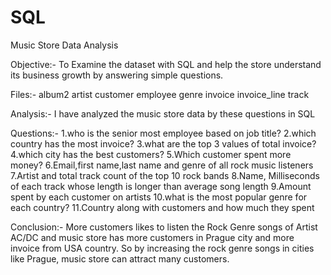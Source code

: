 # SQL
Music Store Data Analysis

Objective:- To Examine the dataset with SQL and help the store understand its business growth
           by answering simple questions.

Files:-
album2
artist
customer
employee
genre
invoice
invoice_line
track

Analysis:- I have analyzed the music store data by these questions in SQL

Questions:-
1.who is the senior most employee based on job title?
2.which country has the most invoice?
3.what are the top 3 values of total invoice?
4.which city has the best customers?
5.Which customer spent more money?
6.Email,first name,last name and genre of all rock music listeners
7.Artist and total track count of the top 10 rock bands
8.Name, Milliseconds of each track whose length is longer than average song length
9.Amount spent by each customer on artists
10.what is the most popular genre for each country?
11.Country along with customers and how much they spent

Conclusion:-
More customers likes to listen the Rock Genre songs of Artist AC/DC and
music store has more customers in Prague city and more invoice from USA country.
So by increasing the rock genre songs in cities like Prague, music store can attract many customers.
